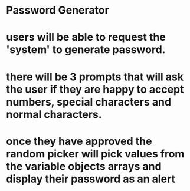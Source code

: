 # Password Generator 

# users will be able to request the 'system' to generate password. 

# there will be 3 prompts that will ask the user if they are happy to accept numbers, special characters and normal characters. 

# once they have approved the random picker will pick values from the variable objects arrays and display their password as an alert 
